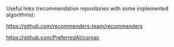 Useful links (recommendation repositories with some implemented algorithms):

https://github.com/recommenders-team/recommenders

https://github.com/PreferredAI/cornac
